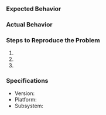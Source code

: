 ### Expected Behavior


### Actual Behavior


### Steps to Reproduce the Problem

  1.
  2.
  3.

### Specifications

  - Version:
  - Platform:
  - Subsystem: